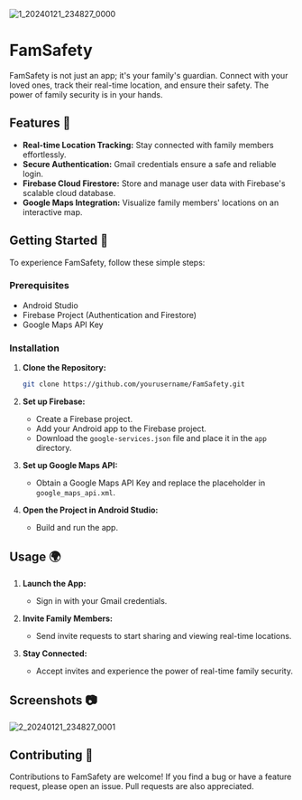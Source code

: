 
![1_20240121_234827_0000](https://github.com/vswati0101/FamSafety/assets/140166757/a6694c96-7f28-4759-8207-6f631b9b588e)
# FamSafety


FamSafety is not just an app; it's your family's guardian. Connect with your loved ones, track their real-time location, and ensure their safety. The power of family security is in your hands.

## Features 🚀

- **Real-time Location Tracking:** Stay connected with family members effortlessly.
- **Secure Authentication:** Gmail credentials ensure a safe and reliable login.
- **Firebase Cloud Firestore:** Store and manage user data with Firebase's scalable cloud database.
- **Google Maps Integration:** Visualize family members' locations on an interactive map.

## Getting Started 🌟

To experience FamSafety, follow these simple steps:

### Prerequisites

- Android Studio
- Firebase Project (Authentication and Firestore)
- Google Maps API Key

### Installation

1. **Clone the Repository:**

    ```bash
    git clone https://github.com/yourusername/FamSafety.git
    ```

2. **Set up Firebase:**
   - Create a Firebase project.
   - Add your Android app to the Firebase project.
   - Download the `google-services.json` file and place it in the `app` directory.

3. **Set up Google Maps API:**
   - Obtain a Google Maps API Key and replace the placeholder in `google_maps_api.xml`.

4. **Open the Project in Android Studio:**
   - Build and run the app.

## Usage 🌍

1. **Launch the App:**
    - Sign in with your Gmail credentials.

2. **Invite Family Members:**
    - Send invite requests to start sharing and viewing real-time locations.

3. **Stay Connected:**
    - Accept invites and experience the power of real-time family security.

## Screenshots 📷

![2_20240121_234827_0001](https://github.com/vswati0101/FamSafety/assets/140166757/823a19ae-1fdc-404e-a4f6-b93ceb0de42d)

<!-- Add more screenshots if needed -->

## Contributing 🤝

Contributions to FamSafety are welcome! If you find a bug or have a feature request, please open an issue. Pull requests are also appreciated.

